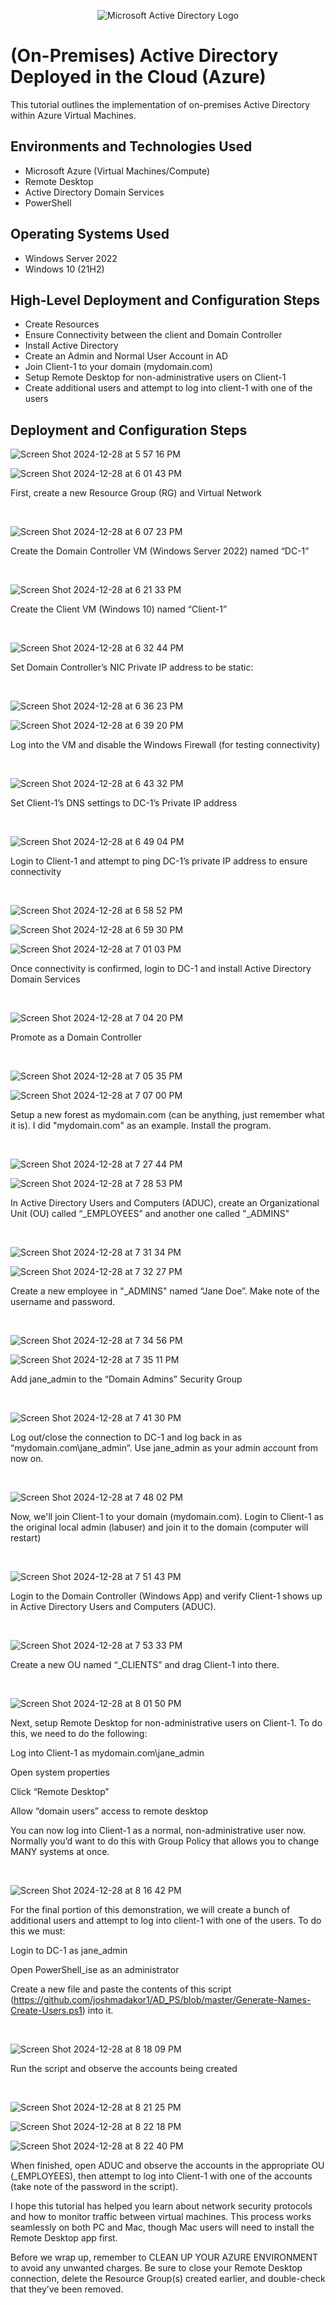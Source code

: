 <p align="center">
<img src="https://i.imgur.com/pU5A58S.png" alt="Microsoft Active Directory Logo"/>
</p>

<h1>(On-Premises) Active Directory Deployed in the Cloud (Azure)</h1>
This tutorial outlines the implementation of on-premises Active Directory within Azure Virtual Machines.<br />



<h2>Environments and Technologies Used</h2>

- Microsoft Azure (Virtual Machines/Compute)
- Remote Desktop
- Active Directory Domain Services
- PowerShell

<h2>Operating Systems Used </h2>

- Windows Server 2022
- Windows 10 (21H2)

<h2>High-Level Deployment and Configuration Steps</h2>

- Create Resources
- Ensure Connectivity between the client and Domain Controller
- Install Active Directory
- Create an Admin and Normal User Account in AD
- Join Client-1 to your domain (mydomain.com)
- Setup Remote Desktop for non-administrative users on Client-1
- Create additional users and attempt to log into client-1 with one of the users

<h2>Deployment and Configuration Steps</h2>

![Screen Shot 2024-12-28 at 5 57 16 PM](https://github.com/user-attachments/assets/b6c3610b-5946-4623-901a-bb46bbc56983)

![Screen Shot 2024-12-28 at 6 01 43 PM](https://github.com/user-attachments/assets/e39312a1-2908-49df-98c2-65e215afc3ec)

First, create a new Resource Group (RG) and Virtual Network
</p>
<br />

![Screen Shot 2024-12-28 at 6 07 23 PM](https://github.com/user-attachments/assets/37370888-3ada-4604-8fc0-2f0f4fbf7590)

Create the Domain Controller VM (Windows Server 2022) named “DC-1”
</p>
<br />

![Screen Shot 2024-12-28 at 6 21 33 PM](https://github.com/user-attachments/assets/3846d4e4-ae36-4f9b-87bb-b70c286557c7)

Create the Client VM (Windows 10) named “Client-1”
</p>
<br />

![Screen Shot 2024-12-28 at 6 32 44 PM](https://github.com/user-attachments/assets/a23c8764-34bf-41f6-ba0a-f6ecd646b0d1)

Set Domain Controller’s NIC Private IP address to be static:
</p>
<br />

![Screen Shot 2024-12-28 at 6 36 23 PM](https://github.com/user-attachments/assets/ce1cf6c3-8c41-4830-80ed-3ff3c07dea53)

![Screen Shot 2024-12-28 at 6 39 20 PM](https://github.com/user-attachments/assets/cab63291-edf7-4564-a259-588520d6a8ad)

Log into the VM and disable the Windows Firewall (for testing connectivity)
</p>
<br />

![Screen Shot 2024-12-28 at 6 43 32 PM](https://github.com/user-attachments/assets/fb9effae-f34e-48a3-8bfd-2b28ac8f18a2)

Set Client-1’s DNS settings to DC-1’s Private IP address
</p>
<br />

![Screen Shot 2024-12-28 at 6 49 04 PM](https://github.com/user-attachments/assets/69b8ce9f-5fcf-42af-b941-87e7aaee8aea)

Login to Client-1 and attempt to ping DC-1’s private IP address to ensure connectivity

</p>
<br />

![Screen Shot 2024-12-28 at 6 58 52 PM](https://github.com/user-attachments/assets/ad465d35-b48e-4317-8a77-a7479bd4e11b)

![Screen Shot 2024-12-28 at 6 59 30 PM](https://github.com/user-attachments/assets/3bea5bf9-a2a8-4753-8c9b-1595a06be77b)

![Screen Shot 2024-12-28 at 7 01 03 PM](https://github.com/user-attachments/assets/bea86b90-ecae-4e2c-9cb0-02c15912f786)

Once connectivity is confirmed, login to DC-1 and install Active Directory Domain Services
</p>
<br />

![Screen Shot 2024-12-28 at 7 04 20 PM](https://github.com/user-attachments/assets/3b55c004-f353-4822-ae4a-14942e670db5)

Promote as a Domain Controller
</p>
<br />

![Screen Shot 2024-12-28 at 7 05 35 PM](https://github.com/user-attachments/assets/7360235a-c3ed-46c6-b67f-0f5680070b42)

![Screen Shot 2024-12-28 at 7 07 00 PM](https://github.com/user-attachments/assets/2c102f34-64f9-4c94-ab66-0ebb1b692d81)

Setup a new forest as mydomain.com (can be anything, just remember what it is). I did "mydomain.com" as an example. Install the program.
</p>
<br />

![Screen Shot 2024-12-28 at 7 27 44 PM](https://github.com/user-attachments/assets/de729c19-561d-4fd9-aaa3-2c959e59ca8a)

![Screen Shot 2024-12-28 at 7 28 53 PM](https://github.com/user-attachments/assets/3429abc0-c304-46e4-9e5a-286a8099ed01)

In Active Directory Users and Computers (ADUC), create an Organizational Unit (OU) called “_EMPLOYEES” and another one called "_ADMINS"
</p>
<br />

![Screen Shot 2024-12-28 at 7 31 34 PM](https://github.com/user-attachments/assets/026ceccf-479d-48d0-b947-7bb029ffd814)

![Screen Shot 2024-12-28 at 7 32 27 PM](https://github.com/user-attachments/assets/8bee698e-59fb-4af9-8be9-2be0e10ec413)

Create a new employee in "_ADMINS" named “Jane Doe”. Make note of the username and password.
</p>
<br />

![Screen Shot 2024-12-28 at 7 34 56 PM](https://github.com/user-attachments/assets/c3951ba6-66d5-435c-b216-f3f2d1fe3866)

![Screen Shot 2024-12-28 at 7 35 11 PM](https://github.com/user-attachments/assets/bbc2dccd-9248-45a8-bddc-5546dc94eca0)

Add jane_admin to the “Domain Admins” Security Group
</p>
<br />

![Screen Shot 2024-12-28 at 7 41 30 PM](https://github.com/user-attachments/assets/2b37557f-453d-452b-88f2-45c7bbd93395)

Log out/close the connection to DC-1 and log back in as “mydomain.com\jane_admin”. Use jane_admin as your admin account from now on.

</p>
<br />

![Screen Shot 2024-12-28 at 7 48 02 PM](https://github.com/user-attachments/assets/5284fa3f-1158-4fd8-8591-c5cf34aca5a9)

Now, we'll join Client-1 to your domain (mydomain.com). Login to Client-1 as the original local admin (labuser) and join it to the domain (computer will restart)
</p>
<br />

![Screen Shot 2024-12-28 at 7 51 43 PM](https://github.com/user-attachments/assets/53bd788a-5587-4963-a70b-d2de615bc91f)

Login to the Domain Controller (Windows App) and verify Client-1 shows up in Active Directory Users and Computers (ADUC).
</p>
<br />

![Screen Shot 2024-12-28 at 7 53 33 PM](https://github.com/user-attachments/assets/90531d6f-2ba8-4f20-b850-8db5299af87e)

Create a new OU named “_CLIENTS” and drag Client-1 into there.
</p>
<br />

![Screen Shot 2024-12-28 at 8 01 50 PM](https://github.com/user-attachments/assets/ed0f69d9-1b42-4700-a956-7488a0a778e0)

Next, setup Remote Desktop for non-administrative users on Client-1. To do this, we need to do the following:
  
  Log into Client-1 as mydomain.com\jane_admin
  
  Open system properties
  
  Click “Remote Desktop”
  
  Allow “domain users” access to remote desktop
  
  You can now log into Client-1 as a normal, non-administrative user now. Normally you’d want to do this with Group Policy that allows you to change MANY systems at once.


</p>
<br />

![Screen Shot 2024-12-28 at 8 16 42 PM](https://github.com/user-attachments/assets/bb201275-1189-4995-b3bb-ced85eda1c24)

For the final portion of this demonstration, we will create a bunch of additional users and attempt to log into client-1 with one of the users. To do this we must:

Login to DC-1 as jane_admin

Open PowerShell_ise as an administrator

Create a new file and paste the contents of this script (https://github.com/joshmadakor1/AD_PS/blob/master/Generate-Names-Create-Users.ps1) into it.
</p>
<br />

![Screen Shot 2024-12-28 at 8 18 09 PM](https://github.com/user-attachments/assets/d33d0ead-b399-48e9-88cb-3f9a0bc30210)

Run the script and observe the accounts being created

</p>
<br />

![Screen Shot 2024-12-28 at 8 21 25 PM](https://github.com/user-attachments/assets/72eb7b14-7ade-44a6-a565-c9551e64ffc4)

![Screen Shot 2024-12-28 at 8 22 18 PM](https://github.com/user-attachments/assets/4ee13707-283b-4b38-be3f-d1293236a988)

![Screen Shot 2024-12-28 at 8 22 40 PM](https://github.com/user-attachments/assets/d281bf7b-62e4-4dd3-a7d9-33086566ec2f)

When finished, open ADUC and observe the accounts in the appropriate OU (_EMPLOYEES), then attempt to log into Client-1 with one of the accounts (take note of the password in the script).

I hope this tutorial has helped you learn about network security protocols and how to monitor traffic between virtual machines. This process works seamlessly on both PC and Mac, though Mac users will need to install the Remote Desktop app first.

Before we wrap up, remember to CLEAN UP YOUR AZURE ENVIRONMENT to avoid any unwanted charges. Be sure to close your Remote Desktop connection, delete the Resource Group(s) created earlier, and double-check that they’ve been removed.

</p>
<br />

